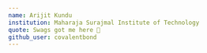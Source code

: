 ```yaml
---
name: Arijit Kundu
institution: Maharaja Surajmal Institute of Technology
quote: Swags got me here 🚀
github_user: covalentbond
---
```

